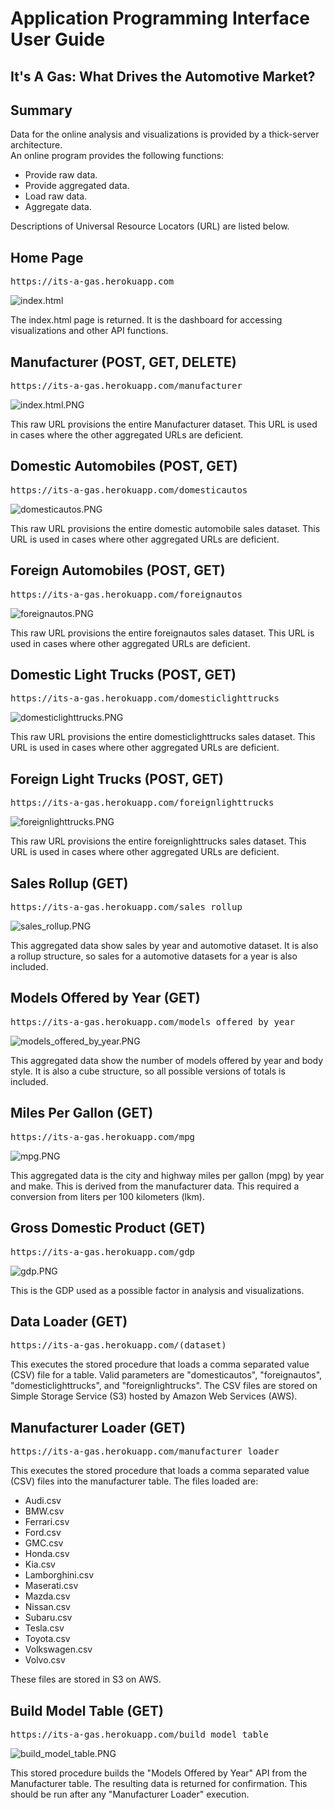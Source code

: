 # Application Programming Interface User Guide
## It's A Gas:  What Drives the Automotive Market?
## Summary
Data for the online analysis and visualizations is provided by a thick-server architecture.</br>
An online program provides the following functions:
* Provide raw data.
* Provide aggregated data.
* Load raw data.
* Aggregate data.


Descriptions of Universal Resource Locators (URL) are listed below.

## Home Page
<pre>https://its-a-gas.herokuapp.com</pre>
![index.html](index.html.PNG)

The index.html page is returned.  It is the dashboard for accessing visualizations and other API functions.

## Manufacturer (POST, GET, DELETE)
<pre>https://its-a-gas.herokuapp.com/manufacturer</pre>
![index.html.PNG](manufacturer.PNG)

This raw URL provisions the entire Manufacturer dataset.  This URL is used in cases where the other aggregated URLs are deficient.

## Domestic Automobiles (POST, GET)
<pre>https://its-a-gas.herokuapp.com/domesticautos</pre>
![domesticautos.PNG](domesticautos.PNG)

This raw URL provisions the entire domestic automobile sales dataset.  This URL is used in cases where other aggregated URLs are deficient.

## Foreign Automobiles (POST, GET)
<pre>https://its-a-gas.herokuapp.com/foreignautos</pre>
![foreignautos.PNG](foreignautos.PNG)

This raw URL provisions the entire foreignautos sales dataset.  This URL is used in cases where other aggregated URLs are deficient.

## Domestic Light Trucks (POST, GET)
<pre>https://its-a-gas.herokuapp.com/domesticlighttrucks</pre>
![domesticlighttrucks.PNG](domesticlighttrucks.PNG)

This raw URL provisions the entire domesticlighttrucks sales dataset.  This URL is used in cases where other aggregated URLs are deficient.

## Foreign Light Trucks (POST, GET)
<pre>https://its-a-gas.herokuapp.com/foreignlighttrucks</pre>
![foreignlighttrucks.PNG](foreignlighttrucks.PNG)

This raw URL provisions the entire foreignlighttrucks sales dataset.  This URL is used in cases where other aggregated URLs are deficient.

## Sales Rollup (GET)
<pre>https://its-a-gas.herokuapp.com/sales_rollup</pre>
![sales_rollup.PNG](sales_rollup.PNG)

This aggregated data show sales by year and automotive dataset.   It is also a rollup structure, so sales for a automotive datasets for a year is also included.

## Models Offered by Year (GET)
<pre>https://its-a-gas.herokuapp.com/models_offered_by_year</pre>
![models_offered_by_year.PNG](models_offered_by_year.PNG)

This aggregated data show the number of models offered by year and body style.   It is also a cube structure, so all possible versions of totals is included.

## Miles Per Gallon (GET)
<pre>https://its-a-gas.herokuapp.com/mpg</pre>
![mpg.PNG](mpg.PNG)

This aggregated data is the city and highway miles per gallon (mpg) by year and make.  This is derived from the manufacturer data.  This required a conversion from liters per 100 kilometers (lkm).

## Gross Domestic Product (GET)
<pre>https://its-a-gas.herokuapp.com/gdp</pre>
![gdp.PNG](gdp.PNG)

This is the GDP used as a possible factor in analysis and visualizations.

## Data Loader (GET)
<pre>https://its-a-gas.herokuapp.com/(dataset)</pre>
This executes the stored procedure that loads a comma separated value (CSV) file for a table.  Valid parameters are "domesticautos", "foreignautos", "domesticlighttrucks", and "foreignlightrucks".  The
CSV files are stored on Simple Storage Service (S3) hosted by Amazon Web Services (AWS).


## Manufacturer Loader (GET)
<pre>https://its-a-gas.herokuapp.com/manufacturer_loader</pre>
This executes the stored procedure that loads a comma separated value (CSV) files into the manufacturer table.  The files loaded are:
* Audi.csv
* BMW.csv
* Ferrari.csv
* Ford.csv
* GMC.csv
* Honda.csv
* Kia.csv
* Lamborghini.csv
* Maserati.csv
* Mazda.csv
* Nissan.csv
* Subaru.csv
* Tesla.csv
* Toyota.csv
* Volkswagen.csv
* Volvo.csv

These files are stored in S3 on AWS.

## Build Model Table (GET)
<pre>https://its-a-gas.herokuapp.com/build_model_table</pre>
![build_model_table.PNG](build_model_table.PNG)

This stored procedure builds the "Models Offered by Year" API from the Manufacturer table.  The resulting data is returned for confirmation.  This should be run after any "Manufacturer Loader" execution.



